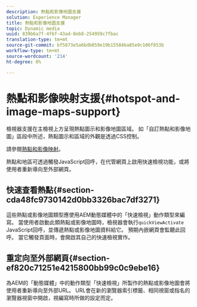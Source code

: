 ```yaml
---
description: 熱點和影像地圖支援
solution: Experience Manager
title: 熱點和影像地圖支援
topic: Dynamic media
uuid: 839b6a7f-4f6f-43ad-8eb8-254959c7fbac
translation-type: tm+mt
source-git-commit: bf5873e5a6bdb859e19b15584ba85e9c106f853b
workflow-type: tm+mt
source-wordcount: '214'
ht-degree: 0%

---
```



# 熱點和影像映射支援{#hotspot-and-image-maps-support}

檢視器支援在主檢視上方呈現熱點圖示和影像地圖區域。 如「自訂熱點和影像地圖」區段中所述，熱點圖示和區域的外觀是透過CSS控制。

請參閱[熱點和影像映射](../../c-html5-aem-asset-viewers/c-html5-aem-carousel/c-html5-aem-carousel-customizingviewer/r-html5-aem-carousel-customize-hotspots-imagemaps.md#reference-2ac3cc414ef2467390bf53145f1d8d74)。

熱點和地區可透過觸發JavaScript回呼，在代管網頁上啟用快速檢視功能，或將使用者重新導向至外部網頁。

## 快速查看熱點{#section-cda48fc9730142d0bb3326bac7df3271}

這些熱點或影像地圖類型應使用AEM動態媒體中的「快速檢視」動作類型來編寫。 當使用者啟動此類熱點或影像地圖時，檢視器會執行`quickViewActivate` JavaScript回呼，並傳遞熱點或影像地圖資料給它。 預期內嵌網頁會監聽此回呼。 當它觸發頁面時，會開啟其自己的快速檢視實作。

## 重定向至外部網頁{#section-ef820c71251e4215800bb99c0c9ebe16}

為AEM的「動態媒體」中的動作類型「快速檢視」所製作的熱點或影像地圖會將使用者重新導向至外部URL。 URL會在新的瀏覽器索引標籤、相同視窗或指名的瀏覽器視窗中開啟，視編寫時所做的設定而定。
